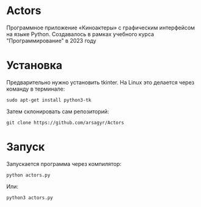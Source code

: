 # Actors
Программное приложение «Киноактеры» с графическим интерфейсом на языке Python. Создавалось в рамках учебного курса "Программирование" в 2023 году

# Установка
Предварительно нужно установить tkinter. На Linux это делается через команду в терминале:
```
sudo apt-get install python3-tk
```
Затем склонировать сам репозиторий:

```
git clone https://github.com/arsagyr/Actors
```
# Запуск
Запускается программа через компилятор:
```
python actors.py
```
Или:
```
python3 actors.py
```
